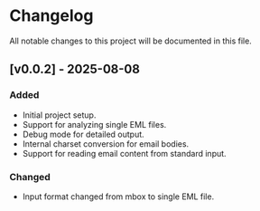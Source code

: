 # Changelog

All notable changes to this project will be documented in this file.

## [v0.0.2] - 2025-08-08

### Added

- Initial project setup.
- Support for analyzing single EML files.
- Debug mode for detailed output.
- Internal charset conversion for email bodies.
- Support for reading email content from standard input.

### Changed

- Input format changed from mbox to single EML file.
